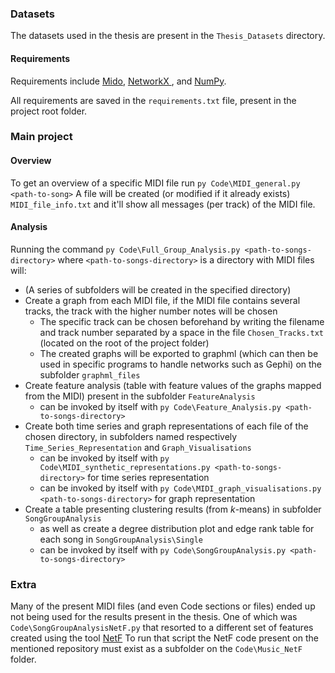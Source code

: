 ### Datasets
The datasets used in the thesis are present in the `Thesis_Datasets` directory.

#### Requirements
Requirements include [Mido](https://mido.readthedocs.io/en/latest/), [NetworkX ](https://networkx.org/), and [NumPy](https://numpy.org/).

All requirements are saved in the `requirements.txt` file, present in the project root folder.

### Main project
#### Overview
To get an overview of a specific MIDI file run `py Code\MIDI_general.py <path-to-song>`
A file will be created (or modified if it already exists) `MIDI_file_info.txt` and it'll show all messages (per track) of the MIDI file.


#### Analysis
Running the command `py Code\Full_Group_Analysis.py <path-to-songs-directory>` where `<path-to-songs-directory>` is a directory with MIDI files will:
- (A series of subfolders will be created in the specified directory)
- Create a graph from each MIDI file, if the MIDI file contains several tracks, the track with the higher number notes will be chosen
  - The specific track can be chosen beforehand by writing the filename and track number separated by a space in the file `Chosen_Tracks.txt` (located on the root of the project folder)
  - The created graphs will be exported to graphml (which can then be used in specific programs to handle networks such as Gephi) on the subfolder `graphml_files`
- Create feature analysis (table with feature values of the graphs mapped from the MIDI) present in the subfolder `FeatureAnalysis`
  - can be invoked by itself with `py Code\Feature_Analysis.py <path-to-songs-directory>`
- Create both time series and graph representations of each file of the chosen directory, in subfolders named respectively `Time_Series_Representation` and `Graph_Visualisations`
  - can be invoked by itself with `py Code\MIDI_synthetic_representations.py <path-to-songs-directory>` for time series representation
  - can be invoked by itself with `py Code\MIDI_graph_visualisations.py <path-to-songs-directory>` for graph representation
- Create a table presenting clustering results (from *k*-means) in subfolder `SongGroupAnalysis`
  - as well as create a degree distribution plot and edge rank table for each song in `SongGroupAnalysis\Single`
  - can be invoked by itself with `py Code\SongGroupAnalysis.py <path-to-songs-directory>`


### Extra
Many of the present MIDI files (and even Code sections or files) ended up not being used for the results present in the thesis.
One of which was `Code\SongGroupAnalysisNetF.py` that resorted to a different set of features created using the tool [NetF](https://github.com/vanessa-silva/NetF)
To run that script the NetF code present on the mentioned repository must exist as a subfolder on the `Code\Music_NetF` folder.

